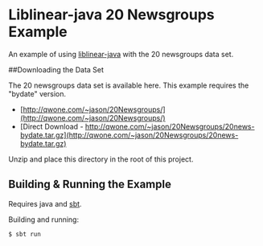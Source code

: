 # Liblinear-java 20 Newsgroups Example

An example of using [liblinear-java](http://liblinear.bwaldvogel.de) with the 20 newsgroups data set.

##Downloading the Data Set

The 20 newsgroups data set is available here. This example requires the "bydate" version.

- [http://qwone.com/~jason/20Newsgroups/](http://qwone.com/~jason/20Newsgroups/)
- [Direct Download - http://qwone.com/~jason/20Newsgroups/20news-bydate.tar.gz](http://qwone.com/~jason/20Newsgroups/20news-bydate.tar.gz)

Unzip and place this directory in the root of this project.


## Building & Running the Example

Requires java and [sbt](http://www.scala-sbt.org/). 

Building and running:

    $ sbt run